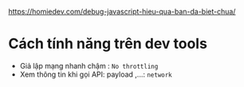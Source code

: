 https://homiedev.com/debug-javascript-hieu-qua-ban-da-biet-chua/

# Cách tính năng trên dev tools
- Giả lập mạng nhanh chậm : `No throttling`
- Xem thông tin khi gọi API: payload ,...: `network`